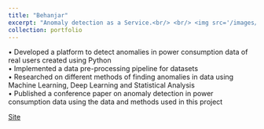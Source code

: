 ```yaml
---
title: "Behanjar"
excerpt: "Anomaly detection as a Service.<br/> <br/> <img src='/images/behanjar-porfolio.png'>"
collection: portfolio
---
```

• Developed a platform to detect anomalies in power consumption data of real users created using Python<br/>
• Implemented a data pre-processing pipeline for datasets<br/>
• Researched on different methods of finding anomalies in data using Machine Learning, Deep Learning and Statistical Analysis<br/>
• Published a conference paper on anomaly detection in power consumption data using the data and methods used in this project<br/>

[Site](http://behanjar.ir/)
